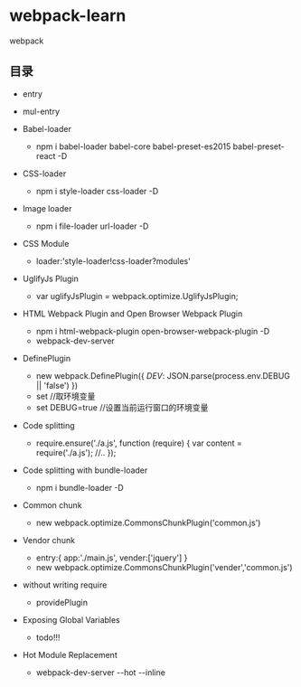 # webpack-learn
webpack


## 目录

- entry

- mul-entry

- Babel-loader
  - npm i babel-loader babel-core babel-preset-es2015 babel-preset-react -D

- CSS-loader
  - npm i style-loader css-loader -D

- Image loader
  - npm i file-loader url-loader -D
  
- CSS Module
  - loader:'style-loader!css-loader?modules'

- UglifyJs Plugin
  - var uglifyJsPlugin = webpack.optimize.UglifyJsPlugin;

- HTML Webpack Plugin and Open Browser Webpack Plugin
  - npm i html-webpack-plugin open-browser-webpack-plugin -D
  - webpack-dev-server

- DefinePlugin
  - new webpack.DefinePlugin({
        _DEV_: JSON.parse(process.env.DEBUG || 'false')
    })
  - set         //取环境变量
  - set DEBUG=true  //设置当前运行窗口的环境变量

- Code splitting
  - require.ensure('./a.js', function (require) {
        var content = require('./a.js');
        //..
    });

- Code splitting with bundle-loader
  - npm i bundle-loader -D

- Common chunk
  - new webpack.optimize.CommonsChunkPlugin('common.js')

- Vendor chunk
  - entry:{
        app:'./main.js',
        vender:['jquery']
    }
  - new webpack.optimize.CommonsChunkPlugin('vender','common.js')

- without writing require
  - providePlugin

- Exposing Global Variables
  - todo!!!

- Hot Module Replacement
  - webpack-dev-server --hot --inline